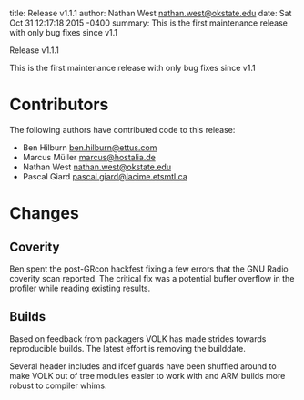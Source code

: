 title: Release v1.1.1
author: Nathan West <nathan.west@okstate.edu>
date:   Sat Oct 31 12:17:18 2015 -0400
summary: This is the first maintenance release with only bug fixes since v1.1

Release v1.1.1

This is the first maintenance release with only bug fixes since v1.1

Contributors
============

The following authors have contributed code to this release:

 * Ben Hilburn <ben.hilburn@ettus.com>
 * Marcus Müller <marcus@hostalia.de>
 * Nathan West <nathan.west@okstate.edu>
 * Pascal Giard <pascal.giard@lacime.etsmtl.ca>

Changes
=======

Coverity
--------

Ben spent the post-GRcon hackfest fixing a few errors that the GNU Radio coverity
scan reported. The critical fix was a potential buffer overflow in the profiler while
reading existing results.

Builds
------

Based on feedback from packagers VOLK has made strides towards reproducible builds.
The latest effort is removing the builddate.

Several header includes and ifdef guards have been shuffled around to make VOLK
out of tree modules easier to work with and ARM builds more robust to compiler whims.
